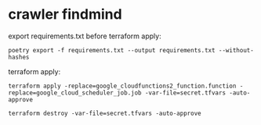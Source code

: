 # crawler findmind

export requirements.txt before terraform apply:

`poetry export -f requirements.txt --output requirements.txt --without-hashes`

terraform apply:

`terraform apply -replace=google_cloudfunctions2_function.function -replace=google_cloud_scheduler_job.job -var-file=secret.tfvars -auto-approve`

`terraform destroy -var-file=secret.tfvars -auto-approve`
